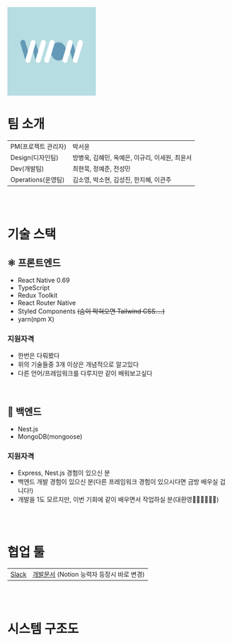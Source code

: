 <img
  src="https://github.com/danielyj147/wion/blob/main/wion_logo.png"
  alt="Italian Trulli"
  width="200"
  height="200"
/>

<h1>팀 소개</h1>
<table>
  <tr>
    <td>PM(프로젝트 관리자)</td>
    <td>박서윤</td>
  </tr>
  <tr>
    <td>Design(디자인팀)</td>
    <td>방병욱, 김혜민, 옥예은, 이규리, 이세원, 최윤서</td>
  </tr>
  <tr>
    <td>Dev(개발팀)</td>
    <td>최현묵, 정예준, 전성민</td>
  </tr>
  <tr>
    <td>Operations(운영팀)</td>
    <td>김소영, 박소현, 김성진, 한지혜, 이관주</td>
  </tr>
</table>

</br>
</br>

<h1>기술 스택</h1>

## ⚛️ 프론트엔드

- React Native 0.69
- TypeScript
- Redux Toolkit
- React Router Native
- Styled Components <s>(숨이 막혀오면 Tailwind CSS....)</s>
- yarn(npm X)

### 지원자격

- 한번은 다뤄봤다 
- 위의 기술들중 3개 이상은 개념적으로 알고있다 
- 다른 언어/프레임워크를 다루지만 같이 배워보고싶다

</br>

## 🐬 백엔드

- Nest.js
- MongoDB(mongoose)

### 지원자격

- Express, Nest.js 경험이 있으신 분
- 백엔드 개발 경험이 있으신 분(다른 프레임워크 경험이 있으시다면 금방 배우실 겁니다!)
- 개발을 1도 모르지만, 이번 기회에 같이 배우면서 작업하실 분(대환영🙇‍♂🙇‍♂🙇‍♂)

</br>
</br>

<h1>협업 툴</h1>
<table>
  <tr>
    <td>
      <a
        href="https://join.slack.com/t/wion-workspace/shared_invite/zt-1dos1w7pv-dlyTmDmkOjYp5pjs7kHS8w"
        >Slack</a
      >
    </td>
    <td>
      <a
        href="https://docs.google.com/document/d/1Sbs515iTLo5PZHlzADYajagYliFWSaWuGYZVU1Ljczo/edit?usp=sharing"
        >개발문서</a
      >
      (Notion 능력자 등장시 바로 변경)
    </td>
  </tr>
</table>

</br>
</br>

<h1>시스템 구조도</h1>
